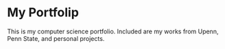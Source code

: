 # My Portfolip
  This is my computer science portfolio. Included are my works from Upenn, Penn State, and personal projects.
